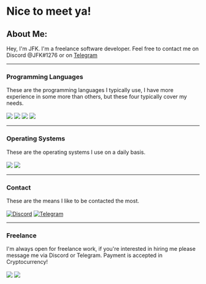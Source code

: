 # Nice to meet ya!

## About Me:
Hey, I'm JFK. I'm a freelance software developer. Feel free to contact me on Discord @JFK#1276 or on [Telegram](https://t.me/realJFK)

***

### Programming Languages
These are the programming languages I typically use, I have more experience in some more than others, but these four typically cover my needs. <br><br>
![](https://img.shields.io/badge/Golang-informational?style=flat-square&logo=go&logoColor=white&color=9CCFF3)
![](https://img.shields.io/badge/C%23-informational?style=flat-square&logo=c-sharp&logoColor=white&color=2D0070)
![](https://img.shields.io/badge/Python-informational?style=flat-square&logo=python&logoColor=white&color=3772A1)
![](https://img.shields.io/badge/Node.js-informational?style=flat-square&logo=node.js&logoColor=white&color=689F63)

***

### Operating Systems
These are the operating systems I use on a daily basis. <br><br>
![](https://img.shields.io/badge/Ubuntu-informational?style=flat-square&logo=ubuntu&logoColor=white&color=F47421)
![](https://img.shields.io/badge/Windows-informational?style=flat-square&logo=windows&logoColor=white&color=0079D7)

***

### Contact
These are the means I like to be contacted the most. <br><br>
[![Discord](https://img.shields.io/badge/Discord-JFK%230616-informational?style=flat-square&logo=discord&logoColor=white&color=7289da)](https://ares.codes/discord)
[![Telegram](https://img.shields.io/badge/Telegram-@realJFK-informational?style=flat-square&logo=telegram&logoColor=white&color=0088cc)](https://t.me/realJFK)

***

### Freelance
I'm always open for freelance work, if you're interested in hiring me please message me via Discord or Telegram. Payment is accepted in Cryptocurrency! <br><br>
![](https://img.shields.io/badge/Bitcoin-informational?style=flat-square&logo=bitcoin&logoColor=white&color=F9A43F)
![](https://img.shields.io/badge/Ethereum-informational?style=flat-square&logo=ethereum&logoColor=white&color=313131)
